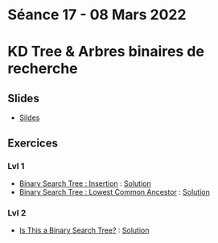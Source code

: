 # Séance 17 - 08 Mars 2022
# KD Tree & Arbres binaires de recherche
## Slides

  - [Sildes](Cours17-KDTree&BST.pdf)

## Exercices

### Lvl 1

  - [Binary Search Tree : Insertion](https://www.hackerrank.com/challenges/binary-search-tree-insertion/problem) : [Solution](BSTInsertion.py)
  - [Binary Search Tree : Lowest Common Ancestor](https://www.hackerrank.com/challenges/binary-search-tree-lowest-common-ancestor/problem) : [Solution](BST_LCA.py)

### Lvl 2

  - [Is This a Binary Search Tree?](https://www.hackerrank.com/challenges/is-binary-search-tree/problem) : [Solution](IsThisABinaryTree.py)
